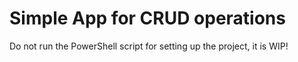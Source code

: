 # Simple App for CRUD operations

Do not run the PowerShell script for setting up the project, it is WIP!
